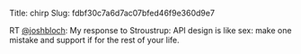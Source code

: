 Title: chirp
Slug: fdbf30c7a6d7ac07bfed46f9e360d9e7

RT <a href="http://twitter.com/joshbloch">@joshbloch</a>: My response to Stroustrup: API design is like sex: make one mistake and support if for the rest of your life.
